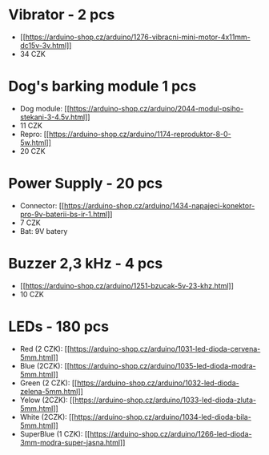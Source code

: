 # Vibrator - 2 pcs
  * [[https://arduino-shop.cz/arduino/1276-vibracni-mini-motor-4x11mm-dc15v-3v.html]]
  * 34 CZK
  
# Dog's barking module  1 pcs
  * Dog module: [[https://arduino-shop.cz/arduino/2044-modul-psiho-stekani-3-4.5v.html]]
  * 11 CZK
  * Repro: [[https://arduino-shop.cz/arduino/1174-reproduktor-8-0-5w.html]]
  * 20 CZK
  
# Power Supply - 20 pcs
  * Connector: [[https://arduino-shop.cz/arduino/1434-napajeci-konektor-pro-9v-baterii-bs-ir-1.html]]
  * 7 CZK
  * Bat: 9V batery

# Buzzer 2,3 kHz - 4 pcs
  * [[https://arduino-shop.cz/arduino/1251-bzucak-5v-23-khz.html]]
  * 10 CZK
  
# LEDs - 180 pcs
  * Red (2 CZK): [[https://arduino-shop.cz/arduino/1031-led-dioda-cervena-5mm.html]]
  * Blue (2CZK): [[https://arduino-shop.cz/arduino/1035-led-dioda-modra-5mm.html]]
  * Green (2 CZK): [[https://arduino-shop.cz/arduino/1032-led-dioda-zelena-5mm.html]]
  * Yelow (2CZK): [[https://arduino-shop.cz/arduino/1033-led-dioda-zluta-5mm.html]]
  * White (2CZK): [[https://arduino-shop.cz/arduino/1034-led-dioda-bila-5mm.html]]
  * SuperBlue (1 CZK): [[https://arduino-shop.cz/arduino/1266-led-dioda-3mm-modra-super-jasna.html]]